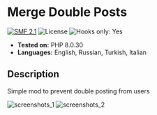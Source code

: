 # Merge Double Posts

[![SMF 2.1](https://img.shields.io/badge/SMF-2.1-ed6033.svg?style=flat)](https://github.com/SimpleMachines/SMF2.1)
![License](https://img.shields.io/github/license/dragomano/merge-double-posts)
![Hooks only: Yes](https://img.shields.io/badge/Hooks%20only-YES-blue)

- **Tested on:** PHP 8.0.30
- **Languages:** English, Russian, Turkish, Italian

## Description

Simple mod to prevent double posting from users

![screenshots_1](https://user-images.githubusercontent.com/229402/153740243-2b273afa-e436-4669-8c2b-46c7a52cd546.png)
![screenshots_2](https://user-images.githubusercontent.com/229402/153740244-ef900f53-46df-4b20-a519-aae8b7384938.png)
